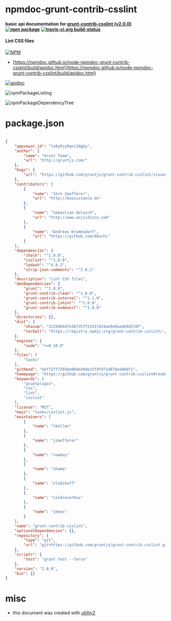 # npmdoc-grunt-contrib-csslint

#### basic api documentation for  [grunt-contrib-csslint (v2.0.0)](https://github.com/gruntjs/grunt-contrib-csslint#readme)  [![npm package](https://img.shields.io/npm/v/npmdoc-grunt-contrib-csslint.svg?style=flat-square)](https://www.npmjs.org/package/npmdoc-grunt-contrib-csslint) [![travis-ci.org build-status](https://api.travis-ci.org/npmdoc/node-npmdoc-grunt-contrib-csslint.svg)](https://travis-ci.org/npmdoc/node-npmdoc-grunt-contrib-csslint)

#### Lint CSS files

[![NPM](https://nodei.co/npm/grunt-contrib-csslint.png?downloads=true&downloadRank=true&stars=true)](https://www.npmjs.com/package/grunt-contrib-csslint)

- [https://npmdoc.github.io/node-npmdoc-grunt-contrib-csslint/build/apidoc.html](https://npmdoc.github.io/node-npmdoc-grunt-contrib-csslint/build/apidoc.html)

[![apidoc](https://npmdoc.github.io/node-npmdoc-grunt-contrib-csslint/build/screenCapture.buildCi.browser.%252Ftmp%252Fbuild%252Fapidoc.html.png)](https://npmdoc.github.io/node-npmdoc-grunt-contrib-csslint/build/apidoc.html)

![npmPackageListing](https://npmdoc.github.io/node-npmdoc-grunt-contrib-csslint/build/screenCapture.npmPackageListing.svg)

![npmPackageDependencyTree](https://npmdoc.github.io/node-npmdoc-grunt-contrib-csslint/build/screenCapture.npmPackageDependencyTree.svg)



# package.json

```json

{
    "appveyor_id": "ls0y0jy0qni18gby",
    "author": {
        "name": "Grunt Team",
        "url": "http://gruntjs.com/"
    },
    "bugs": {
        "url": "https://github.com/gruntjs/grunt-contrib-csslint/issues"
    },
    "contributors": [
        {
            "name": "Jörn Zaefferer",
            "url": "http://bassistance.de"
        },
        {
            "name": "Sebastian Golasch",
            "url": "http://www.asciidisco.com"
        },
        {
            "name": "Andreas Krummsdorf",
            "url": "https://github.com/4kochi"
        }
    ],
    "dependencies": {
        "chalk": "^1.0.0",
        "csslint": "^1.0.0",
        "lodash": "^4.8.2",
        "strip-json-comments": "^2.0.1"
    },
    "description": "Lint CSS files",
    "devDependencies": {
        "grunt": "^1.0.0",
        "grunt-contrib-clean": "^1.0.0",
        "grunt-contrib-internal": "^1.1.0",
        "grunt-contrib-jshint": "^1.0.0",
        "grunt-contrib-nodeunit": "^1.0.0"
    },
    "directories": {},
    "dist": {
        "shasum": "3129d94dfe507357f23337d24ae9e9aa4b9d57df",
        "tarball": "https://registry.npmjs.org/grunt-contrib-csslint/-/grunt-contrib-csslint-2.0.0.tgz"
    },
    "engines": {
        "node": ">=0.10.0"
    },
    "files": [
        "tasks"
    ],
    "gitHead": "def72ff7293be08de49de32fdf971d87bea9b8f1",
    "homepage": "https://github.com/gruntjs/grunt-contrib-csslint#readme",
    "keywords": [
        "gruntplugin",
        "css",
        "lint",
        "csslint"
    ],
    "license": "MIT",
    "main": "tasks/csslint.js",
    "maintainers": [
        {
            "name": "tkellen"
        },
        {
            "name": "jzaefferer"
        },
        {
            "name": "cowboy"
        },
        {
            "name": "shama"
        },
        {
            "name": "vladikoff"
        },
        {
            "name": "sindresorhus"
        },
        {
            "name": "jmeas"
        }
    ],
    "name": "grunt-contrib-csslint",
    "optionalDependencies": {},
    "repository": {
        "type": "git",
        "url": "git+https://github.com/gruntjs/grunt-contrib-csslint.git"
    },
    "scripts": {
        "test": "grunt test --force"
    },
    "version": "2.0.0",
    "bin": {}
}
```



# misc
- this document was created with [utility2](https://github.com/kaizhu256/node-utility2)
